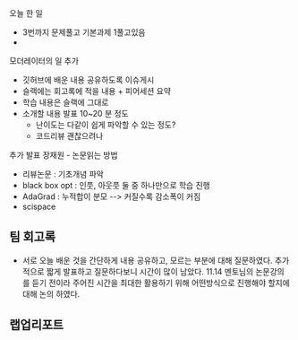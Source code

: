
오늘 한 일
- 3번까지 문제풀고 기본과제 1풀고있음
- 


모더레이터의 일 추가
- 깃허브에 배운 내용 공유하도록 이슈게시
- 슬랙에는 회고록에 적을 내용 + 피어세션 요약
- 학습 내용은 슬랙에 그대로
- 소개할 내용 발표 10~20 분 정도
	- 난이도는 다같이 쉽게 파악할 수 있는 정도?
	- 코드리뷰 괜찮으려나


추가 발표
장재원 - 논문읽는 방법
- 리뷰논문 : 기초개념 파악
- black box opt : 인풋, 아웃풋 둘 중 하나만으로 학습 진행
- AdaGrad : 누적합이 분모 --> 커질수록 감소폭이 커짐
- scispace


## 팀 회고록
- 서로 오늘 배운 것을 간단하게 내용 공유하고, 모르는 부분에 대해 질문하였다. 추가적으로 짧게 발표하고 질문하다보니 시간이 많이 남았다. 11.14 멘토님의 논문강의를 듣기 전이라 주어진 시간을 최대한 활용하기 위해 어떤방식으로 진행해야 할지에 대해 논의 하였다. 


## 랩업리포트

